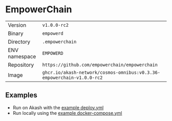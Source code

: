 # EmpowerChain

| | |
|---|---|
|Version|`v1.0.0-rc2`|
|Binary|`empowerd`|
|Directory|`.empowerchain`|
|ENV namespace|`EMPOWERD`|
|Repository|`https://github.com/empowerchain/empowerchain`|
|Image|`ghcr.io/akash-network/cosmos-omnibus:v0.3.36-empowerchain-v1.0.0-rc2`|

## Examples

- Run on Akash with the [example deploy.yml](./deploy.yml)
- Run locally using the [example docker-compose.yml](./docker-compose.yml)
